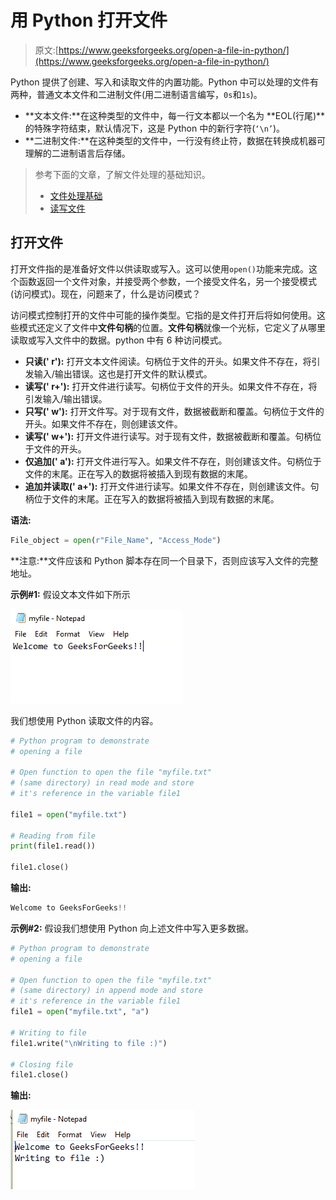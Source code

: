 # 用 Python 打开文件

> 原文:[https://www.geeksforgeeks.org/open-a-file-in-python/](https://www.geeksforgeeks.org/open-a-file-in-python/)

Python 提供了创建、写入和读取文件的内置功能。Python 中可以处理的文件有两种，普通文本文件和二进制文件(用二进制语言编写，`0s`和`1s`)。

*   **文本文件:**在这种类型的文件中，每一行文本都以一个名为 **EOL(行尾)**的特殊字符结束，默认情况下，这是 Python 中的新行字符(`‘\n’`)。
*   **二进制文件:**在这种类型的文件中，一行没有终止符，数据在转换成机器可理解的二进制语言后存储。

> 参考下面的文章，了解文件处理的基础知识。
> 
> *   [文件处理基础](https://www.geeksforgeeks.org/file-handling-python/)
> *   [读写文件](https://www.geeksforgeeks.org/reading-writing-text-files-python/)

## 打开文件

打开文件指的是准备好文件以供读取或写入。这可以使用`open()`功能来完成。这个函数返回一个文件对象，并接受两个参数，一个接受文件名，另一个接受模式(访问模式)。现在，问题来了，什么是访问模式？

访问模式控制打开的文件中可能的操作类型。它指的是文件打开后将如何使用。这些模式还定义了文件中**文件句柄**的位置。**文件句柄**就像一个光标，它定义了从哪里读取或写入文件中的数据。python 中有 6 种访问模式。

*   **只读(' r'):** 打开文本文件阅读。句柄位于文件的开头。如果文件不存在，将引发输入/输出错误。这也是打开文件的默认模式。
*   **读写(' r+'):** 打开文件进行读写。句柄位于文件的开头。如果文件不存在，将引发输入/输出错误。
*   **只写(' w'):** 打开文件写。对于现有文件，数据被截断和覆盖。句柄位于文件的开头。如果文件不存在，则创建该文件。
*   **读写(' w+'):** 打开文件进行读写。对于现有文件，数据被截断和覆盖。句柄位于文件的开头。
*   **仅追加(' a'):** 打开文件进行写入。如果文件不存在，则创建该文件。句柄位于文件的末尾。正在写入的数据将被插入到现有数据的末尾。
*   **追加并读取(' a+'):** 打开文件进行读写。如果文件不存在，则创建该文件。句柄位于文件的末尾。正在写入的数据将被插入到现有数据的末尾。

**语法:**

```py
File_object = open(r"File_Name", "Access_Mode")

```

**注意:**文件应该和 Python 脚本存在同一个目录下，否则应该写入文件的完整地址。

**示例#1:** 假设文本文件如下所示

![open-file-python](img/07e1429447c9af6cb2b4fd2b0d81a14c.png)

我们想使用 Python 读取文件的内容。

```py
# Python program to demonstrate
# opening a file

# Open function to open the file "myfile.txt"  
# (same directory) in read mode and store
# it's reference in the variable file1

file1 = open("myfile.txt")

# Reading from file
print(file1.read())

file1.close()
```

**输出:**

```py
Welcome to GeeksForGeeks!!

```

**示例#2:** 假设我们想使用 Python 向上述文件中写入更多数据。

```py
# Python program to demonstrate
# opening a file

# Open function to open the file "myfile.txt"
# (same directory) in append mode and store
# it's reference in the variable file1
file1 = open("myfile.txt", "a")

# Writing to file
file1.write("\nWriting to file :)")

# Closing file
file1.close()
```

**输出:**

![python-open-file](img/100a444cdc8bd52fd16b1477e92b8003.png)